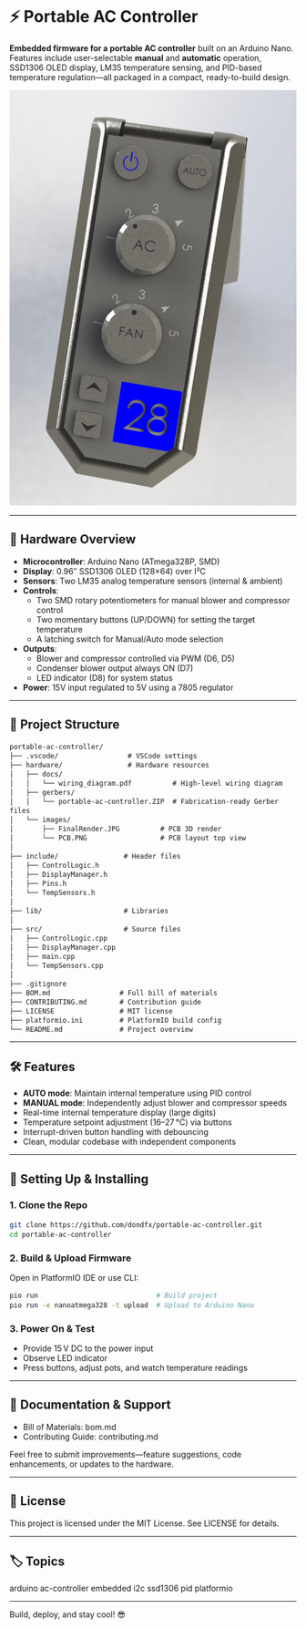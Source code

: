 # ⚡ Portable AC Controller

**Embedded firmware for a portable AC controller** built on an Arduino Nano. Features include user-selectable **manual** and **automatic** operation, SSD1306 OLED display, LM35 temperature sensing, and PID-based temperature regulation—all packaged in a compact, ready-to-build design.

![Final Rendering of the Controller](/hardware/images/FinalRender.jpg)

---

## 🔌 Hardware Overview

- **Microcontroller**: Arduino Nano (ATmega328P, SMD)
- **Display**: 0.96″ SSD1306 OLED (128×64) over I²C
- **Sensors**: Two LM35 analog temperature sensors (internal & ambient)
- **Controls**:
  - Two SMD rotary potentiometers for manual blower and compressor control
  - Two momentary buttons (UP/DOWN) for setting the target temperature
  - A latching switch for Manual/Auto mode selection
- **Outputs**:
  - Blower and compressor controlled via PWM (D6, D5)
  - Condenser blower output always ON (D7)
  - LED indicator (D8) for system status
- **Power**: 15V input regulated to 5V using a 7805 regulator

---

## 📁 Project Structure

```
portable-ac-controller/
├── .vscode/                 # VSCode settings
├── hardware/                # Hardware resources
│   ├── docs/
│   │   └── wiring_diagram.pdf          # High-level wiring diagram
│   ├── gerbers/
│   │   └── portable-ac-controller.ZIP  # Fabrication-ready Gerber files
│   └── images/
│       ├── FinalRender.JPG          # PCB 3D render
│       └── PCB.PNG                  # PCB layout top view
│
├── include/                # Header files
│   ├── ControlLogic.h
│   ├── DisplayManager.h
│   ├── Pins.h
│   └── TempSensors.h
│
├── lib/                    # Libraries
│
├── src/                    # Source files
│   ├── ControlLogic.cpp
│   ├── DisplayManager.cpp
│   ├── main.cpp
│   └── TempSensors.cpp
│
├── .gitignore
├── BOM.md                 # Full bill of materials
├── CONTRIBUTING.md        # Contribution guide
├── LICENSE                # MIT license
├── platformio.ini         # PlatformIO build config
└── README.md              # Project overview
```

---

## 🛠 Features

- **AUTO mode**: Maintain internal temperature using PID control
- **MANUAL mode**: Independently adjust blower and compressor speeds
- Real-time internal temperature display (large digits)
- Temperature setpoint adjustment (16–27 °C) via buttons
- Interrupt-driven button handling with debouncing
- Clean, modular codebase with independent components

---

## 🔧 Setting Up & Installing

### 1. **Clone the Repo**

```bash
git clone https://github.com/dondfx/portable-ac-controller.git
cd portable-ac-controller
```

### 2. Build & Upload Firmware

Open in PlatformIO IDE or use CLI:

```bash
pio run                             # Build project
pio run -e nanoatmega328 -t upload  # Upload to Arduino Nano
```

### 3. Power On & Test

- Provide 15 V DC to the power input
- Observe LED indicator
- Press buttons, adjust pots, and watch temperature readings

---

## 📘 Documentation & Support

- Bill of Materials: bom.md
- Contributing Guide: contributing.md

Feel free to submit improvements—feature suggestions, code enhancements, or updates to the hardware.

---

## 📝 License

This project is licensed under the MIT License. See LICENSE for details.

---

## 🏷 Topics

arduino ac-controller embedded i2c ssd1306 pid platformio

---

Build, deploy, and stay cool! 😎